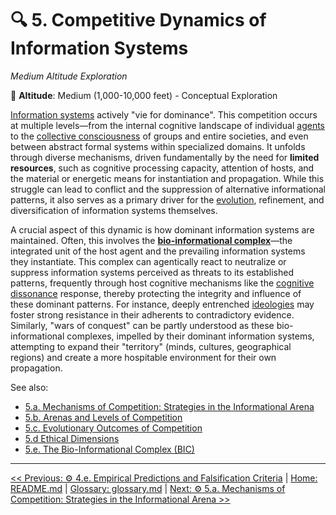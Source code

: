 # 🔍 5. Competitive Dynamics of Information Systems
*Medium Altitude Exploration*

📍 **Altitude**: Medium (1,000-10,000 feet) - Conceptual Exploration

<!--

- Clarify the mechanics of propagation and competition
- Clarify resource specificity: what are the differences and roles

-->

[Information systems](../glossary.md#information-system) actively "vie for dominance". This competition occurs at multiple levels—from the internal cognitive landscape of individual [agents](../glossary.md#agent) to the [collective consciousness](../glossary.md#collective-consciousness) of groups and entire societies, and even between abstract formal systems within specialized domains. It unfolds through diverse mechanisms, driven fundamentally by the need for **limited resources**, such as cognitive processing capacity, attention of hosts, and the material or energetic means for instantiation and propagation. While this struggle can lead to conflict and the suppression of alternative informational patterns, it also serves as a primary driver for the [evolution](../glossary.md#evolution), refinement, and diversification of information systems themselves.

A crucial aspect of this dynamic is how dominant information systems are maintained. Often, this involves the **[bio-informational complex](../glossary.md#bio-informational-complex-bic)**—the integrated unit of the host agent and the prevailing information systems they instantiate. This complex can agentically react to neutralize or suppress information systems perceived as threats to its established patterns, frequently through host cognitive mechanisms like the [cognitive dissonance](../glossary.md#cognitive-dissonance) response, thereby protecting the integrity and influence of these dominant patterns. For instance, deeply entrenched [ideologies](../glossary.md#ideologies) may foster strong resistance in their adherents to contradictory evidence. Similarly, "wars of conquest" can be partly understood as these bio-informational complexes, impelled by their dominant information systems, attempting to expand their "territory" (minds, cultures, geographical regions) and create a more hospitable environment for their own propagation.

See also:
- [5.a. Mechanisms of Competition: Strategies in the Informational Arena](5a-mechanisms-competition.md)
- [5.b. Arenas and Levels of Competition](5b-arenas-levels-competition.md)
- [5.c. Evolutionary Outcomes of Competition](5c-evolutionary-outcomes-competition.md)
- [5.d Ethical Dimensions](5d-ethical-dimensions/5d-ethical-dimensions.md)
- [5.e. The Bio-Informational Complex (BIC)](5e-bio-informational-complex.md)

---
[<< Previous: ⚙️ 4.e. Empirical Predictions and Falsification Criteria](../04-information-systems/4e-empirical-predictions-falsification.md) | [Home: README.md](../../README.md) | [Glossary: glossary.md](../glossary.md) | [Next: ⚙️ 5.a. Mechanisms of Competition: Strategies in the Informational Arena >>](5a-mechanisms-competition.md)
